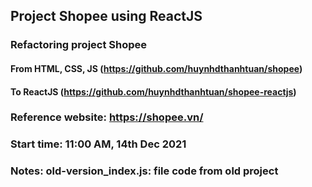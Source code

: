 ## Project Shopee using ReactJS

### Refactoring project Shopee

#### From HTML, CSS, JS (https://github.com/huynhdthanhtuan/shopee)

#### To ReactJS (https://github.com/huynhdthanhtuan/shopee-reactjs)

### Reference website: https://shopee.vn/

### Start time: 11:00 AM, 14th Dec 2021

### Notes: old-version_index.js: file code from old project
